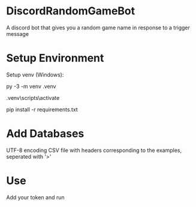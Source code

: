# DiscordRandomGameBot
A discord bot that gives you a random game name in response to a trigger message

# Setup Environment
Setup venv (Windows):

py -3 -m venv .venv

.venv\scripts\activate

pip install -r requirements.txt

# Add Databases
UTF-8 encoding
CSV file with headers corresponding to the examples, seperated with '>'

# Use
Add your token and run
